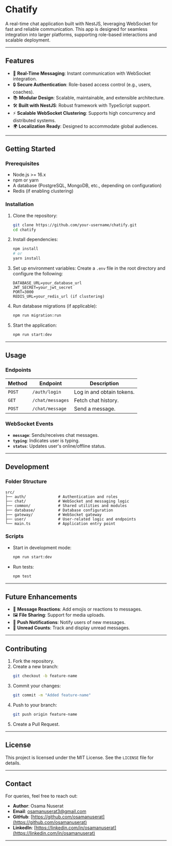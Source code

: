 
# **Chatify**  

A real-time chat application built with NestJS, leveraging WebSocket for fast and reliable communication. This app is designed for seamless integration into larger platforms, supporting role-based interactions and scalable deployment.

---

## **Features**

- 💬 **Real-Time Messaging**: Instant communication with WebSocket integration.
- 🔒 **Secure Authentication**: Role-based access control (e.g., users, coaches).
- 📚 **Modular Design**: Scalable, maintainable, and extensible architecture.
- 🛠️ **Built with NestJS**: Robust framework with TypeScript support.
- ⚡ **Scalable WebSocket Clustering**: Supports high concurrency and distributed systems.
- 🌍 **Localization Ready**: Designed to accommodate global audiences.
  
---

## **Getting Started**

### **Prerequisites**

- Node.js >= 16.x
- npm or yarn
- A database (PostgreSQL, MongoDB, etc., depending on configuration)
- Redis (if enabling clustering)

### **Installation**

1. Clone the repository:
   ```bash
   git clone https://github.com/your-username/chatify.git
   cd chatify
   ```

2. Install dependencies:
   ```bash
   npm install
   # or
   yarn install
   ```

3. Set up environment variables:
   Create a `.env` file in the root directory and configure the following:
   ```env
   DATABASE_URL=your_database_url
   JWT_SECRET=your_jwt_secret
   PORT=3000
   REDIS_URL=your_redis_url (if clustering)
   ```

4. Run database migrations (if applicable):
   ```bash
   npm run migration:run
   ```

5. Start the application:
   ```bash
   npm run start:dev
   ```

---

## **Usage**

### **Endpoints**
| Method | Endpoint          | Description                  |
|--------|-------------------|------------------------------|
| `POST` | `/auth/login`     | Log in and obtain tokens.    |
| `GET`  | `/chat/messages`  | Fetch chat history.          |
| `POST` | `/chat/message`   | Send a message.              |

### **WebSocket Events**
- **`message`**: Sends/receives chat messages.
- **`typing`**: Indicates user is typing.
- **`status`**: Updates user's online/offline status.

---

## **Development**

### **Folder Structure**
```
src/
├── auth/              # Authentication and roles
├── chat/              # WebSocket and messaging logic
├── common/            # Shared utilities and modules
├── database/          # Database configuration
├── gateway/           # WebSocket gateway
├── user/              # User-related logic and endpoints
└── main.ts            # Application entry point
```

### **Scripts**
- Start in development mode:
  ```bash
  npm run start:dev
  ```
- Run tests:
  ```bash
  npm test
  ```

---

## **Future Enhancements**

- 🔄 **Message Reactions**: Add emojis or reactions to messages.
- 🖼️ **File Sharing**: Support for media uploads.
- 🚀 **Push Notifications**: Notify users of new messages.
- 🔔 **Unread Counts**: Track and display unread messages.

---

## **Contributing**

1. Fork the repository.
2. Create a new branch:
   ```bash
   git checkout -b feature-name
   ```
3. Commit your changes:
   ```bash
   git commit -m "Added feature-name"
   ```
4. Push to your branch:
   ```bash
   git push origin feature-name
   ```
5. Create a Pull Request.

---

## **License**

This project is licensed under the MIT License. See the `LICENSE` file for details.

---

## **Contact**

For queries, feel free to reach out:

- **Author**: Osama Nuserat  
- **Email**: [osamanuserat3@gmail.com](mailto:osamanuserat3@gmail.com)  
- **GitHub**: [https://github.com/osamanuserat](https://github.com/osamanuserat)  
- **LinkedIn**: [https://linkedin.com/in/osamanuserat](https://linkedin.com/in/osamanuserat)  

---